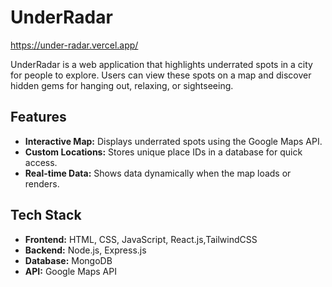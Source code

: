 # UnderRadar

https://under-radar.vercel.app/

UnderRadar is a web application that highlights underrated spots in a city for people to explore. Users can view these spots on a map and discover hidden gems for hanging out, relaxing, or sightseeing. 

## Features
- **Interactive Map:** Displays underrated spots using the Google Maps API.
- **Custom Locations:** Stores unique place IDs in a database for quick access.
- **Real-time Data:** Shows data dynamically when the map loads or renders.

## Tech Stack
- **Frontend:** HTML, CSS, JavaScript, React.js,TailwindCSS
- **Backend:** Node.js, Express.js
- **Database:** MongoDB 
- **API:** Google Maps API

 
